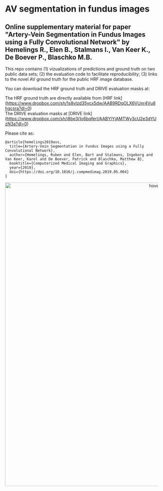 # AV segmentation in fundus images

## Online supplementary material for paper "Artery-Vein Segmentation in Fundus Images using a Fully Convolutional Network" by Hemelings R., Elen B., Stalmans I., Van Keer K., De Boever P., Blaschko M.B. 

This repo contains (1) vizualizations of predictions and ground truth on two public data sets; (2) the evaluation code to facilitate reproducibility; (3) links to the novel AV ground truth for the public HRF image database.

You can download the HRF ground truth and DRIVE evaluation masks at: <br>

The HRF ground truth are directly available from [HRF link] (https://www.dropbox.com/sh/1s8vlzd35ycx5dw/AAB9RDqOLX6VUnr4Vu8hgcsra?dl=0) <br>
The DRIVE evaluation masks at [DRIVE link] (https://www.dropbox.com/sh/i8be3i1o6bqferl/AABYlYjAMTWy3cU2e3dYUzN3a?dl=0) <br>

Please cite as:

```
@article{hemelings2019avs,
  title={Artery-Vein Segmentation in Fundus Images using a Fully Convolutional Network},
  author={Hemelings, Ruben and Elen, Bart and Stalmans, Ingeborg and Van Keer, Karel and De Boever, Patrick and Blaschko, Matthew B},
  booktitle={Computerized Medical Imaging and Graphics},
  year={2019},
  doi={https://doi.org/10.1016/j.compmedimag.2019.05.004}
}
```

<p align="center">
  <img src="/av-segmentation.png" width="1000" title="hover text">
</p>

